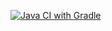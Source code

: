 [![Java CI with Gradle](https://github.com/Tanny666/POST/actions/workflows/gradle.yml/badge.svg)](https://github.com/Tanny666/POST/actions/workflows/gradle.yml)
